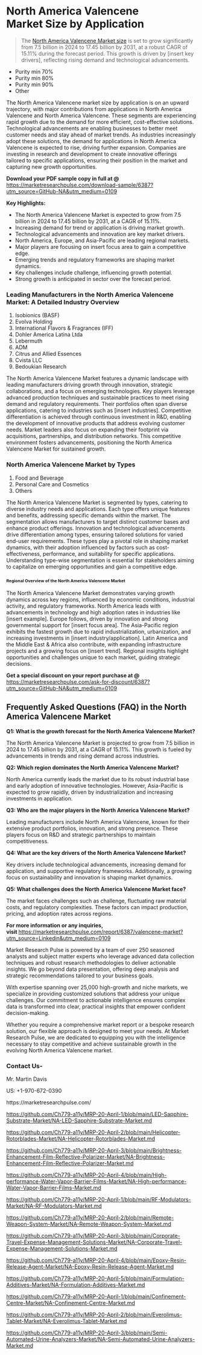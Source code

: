 <h1>North America Valencene Market&nbsp;Size by Application</h1><blockquote><p>The <a href="https://marketresearchpulse.com/download-sample/6387?utm_source=GitHub-NA&amp;utm_medium=0109">North America Valencene Market size</a> is set to grow significantly from 7.5 billion in 2024 to 17.45 billion by 2031, at a robust CAGR of 15.11% during the forecast period. This growth is driven by [insert key drivers], reflecting rising demand and technological advancements.</p></blockquote><ul><li>Purity min 70%<li> Purity min 80%<li> Purity min 90%<li> Other</li></ul><p>The North America Valencene market size by application is on an upward trajectory, with major contributions from applications in North America Valencene and North America Valencene. These segments are experiencing rapid growth due to the demand for more efficient, cost-effective solutions. Technological advancements are enabling businesses to better meet customer needs and stay ahead of market trends. As industries increasingly adopt these solutions, the demand for applications in North America Valencene is expected to rise, driving further expansion. Companies are investing in research and development to create innovative offerings tailored to specific applications, ensuring their position in the market and capturing new growth opportunities.</p><p><strong>Download your PDF sample copy in full at @ </strong><a href="https://marketresearchpulse.com/download-sample/6387?utm_source=GitHub-NA&amp;utm_medium=0109">https://marketresearchpulse.com/download-sample/6387?utm_source=GitHub-NA&amp;utm_medium=0109</a></p><p><strong>Key Highlights: </strong></p><ul><li>The North America Valencene Market is expected to grow from 7.5 billion in 2024 to 17.45 billion by 2031, at a CAGR of 15.11%.</li><li>Increasing demand for trend or application is driving market growth.</li><li>Technological advancements and innovation are key market drivers.</li><li>North America, Europe, and Asia-Pacific are leading regional markets.</li><li>Major players are focusing on insert focus area to gain a competitive edge.</li><li>Emerging trends and regulatory frameworks are shaping market dynamics.</li><li>Key challenges include challenge, influencing growth potential.</li><li>Strong growth is anticipated in sector over the forecast period.</li></ul><h3>Leading Manufacturers in the North America Valencene Market: A Detailed Industry Overview</h3><ol><li>Isobionics (BASF)</li><li>Evolva Holding</li><li>International Flavors & Fragrances (IFF)</li><li>Dohler America Latina Ltda</li><li>Lebermuth</li><li>ADM</li><li>Citrus and Allied Essences</li><li>Cvista LLC</li><li>Bedoukian Research</li></ol><div class="flex max-w-full flex-col flex-grow"><div class="min-h-8 text-message flex w-full flex-col items-end gap-2 whitespace-normal break-words [.text-message+&amp;]:mt-5" dir="auto" data-message-author-role="assistant" data-message-id="fd8432e4-4910-450d-b182-61b7bfb0a01f" data-message-model-slug="gpt-4o"><div class="flex w-full flex-col gap-1 empty:hidden first:pt-[3px]"><div class="markdown prose w-full break-words dark:prose-invert light"><p>The North America Valencene Market features a dynamic landscape with leading manufacturers driving growth through innovation, strategic collaborations, and a focus on emerging technologies. Key players leverage advanced production techniques and sustainable practices to meet rising demand and regulatory requirements. Their portfolios often span diverse applications, catering to industries such as [insert industries]. Competitive differentiation is achieved through continuous investment in R&amp;D, enabling the development of innovative products that address evolving customer needs. Market leaders also focus on expanding their footprint via acquisitions, partnerships, and distribution networks. This competitive environment fosters advancements, positioning the North America Valencene Market for sustained growth.</p></div></div></div></div><h3>North America Valencene Market by Types</h3><ol><li>Food and Beverage<li> Personal Care and Cosmetics<li> Others</li></ol><div class="flex max-w-full flex-col flex-grow"><div class="min-h-8 text-message flex w-full flex-col items-end gap-2 whitespace-normal break-words [.text-message+&amp;]:mt-5" dir="auto" data-message-author-role="assistant" data-message-id="084470be-0bb7-4664-bddf-5156b4f41249" data-message-model-slug="gpt-4o-mini"><div class="flex w-full flex-col gap-1 empty:hidden first:pt-[3px]"><div class="markdown prose w-full break-words dark:prose-invert light"><p>The North America Valencene Market is segmented by types, catering to diverse industry needs and applications. Each type offers unique features and benefits, addressing specific demands within the market. The segmentation allows manufacturers to target distinct customer bases and enhance product offerings. Innovation and technological advancements drive differentiation among types, ensuring tailored solutions for varied end-user requirements. These types play a pivotal role in shaping market dynamics, with their adoption influenced by factors such as cost-effectiveness, performance, and suitability for specific applications. Understanding type-wise segmentation is essential for stakeholders aiming to capitalize on emerging opportunities and gain a competitive edge.</p></div></div></div></div><h3><span style="font-size: 11px;">Regional Overview of the North America Valencene Market</span></h3><div class="flex max-w-full flex-col flex-grow"><div class="min-h-8 text-message flex w-full flex-col items-end gap-2 whitespace-normal break-words [.text-message+&amp;]:mt-5" dir="auto" data-message-author-role="assistant" data-message-id="e9038762-ce64-4e30-91c9-9bd413514231" data-message-model-slug="gpt-4o-mini"><div class="flex w-full flex-col gap-1 empty:hidden first:pt-[3px]"><div class="markdown prose w-full break-words dark:prose-invert light"><p>The North America Valencene Market demonstrates varying growth dynamics across key regions, influenced by economic conditions, industrial activity, and regulatory frameworks. North America leads with advancements in technology and high adoption rates in industries like [insert example]. Europe follows, driven by innovation and strong governmental support for [insert focus area]. The Asia-Pacific region exhibits the fastest growth due to rapid industrialization, urbanization, and increasing investments in [insert industry/application]. Latin America and the Middle East &amp; Africa also contribute, with expanding infrastructure projects and a growing focus on [insert trend]. Regional insights highlight opportunities and challenges unique to each market, guiding strategic decisions.</p></div></div></div></div><p><strong>Get a special discount on your report purchase at @ </strong><a href="https://marketresearchpulse.com/ask-for-discount/6387?utm_source=GitHub-NA&amp;utm_medium=0109">https://marketresearchpulse.com/ask-for-discount/6387?utm_source=GitHub-NA&amp;utm_medium=0109</a></p><h2>Frequently Asked Questions (FAQ) in the North America Valencene Market</h2><p><strong>Q1: What is the growth forecast for the North America Valencene Market?</strong></p><p>The North America Valencene Market is projected to grow from 7.5 billion in 2024 to 17.45 billion by 2031, at a CAGR of 15.11%. This growth is fueled by advancements in trends and rising demand across industries.</p><p><strong>Q2: Which region dominates the North America Valencene Market?</strong></p><p>North America currently leads the market due to its robust industrial base and early adoption of innovative technologies. However, Asia-Pacific is expected to grow rapidly, driven by industrialization and increasing investments in application.</p><p><strong>Q3: Who are the major players in the North America Valencene Market?</strong></p><p>Leading manufacturers include North America Valencene, known for their extensive product portfolios, innovation, and strong presence. These players focus on R&amp;D and strategic partnerships to maintain competitiveness.</p><p><strong>Q4: What are the key drivers of the North America Valencene Market?</strong></p><p>Key drivers include technological advancements, increasing demand for application, and supportive regulatory frameworks. Additionally, a growing focus on sustainability and innovation is shaping market dynamics.</p><p><strong>Q5: What challenges does the North America Valencene Market face?</strong></p><p>The market faces challenges such as challenge, fluctuating raw material costs, and regulatory complexities. These factors can impact production, pricing, and adoption rates across regions.</p><p><strong>For more information or any inquiries, visit&nbsp;</strong><a href="https://marketresearchpulse.com/report/6387/valencene-market?utm_source=Linkedin&utm_medium=0109">https://marketresearchpulse.com/report/6387/valencene-market?utm_source=Linkedin&utm_medium=0109</a></p><p>Market Research Pulse is powered by a team of over 250 seasoned analysts and subject matter experts who leverage advanced data collection techniques and robust research methodologies to deliver actionable insights. We go beyond data presentation, offering deep analysis and strategic recommendations tailored to your business goals.</p><p>With expertise spanning over 25,000 high-growth and niche markets, we specialize in providing customized solutions that address your unique challenges. Our commitment to actionable intelligence ensures complex data is transformed into clear, practical insights that empower confident decision-making.</p><p>Whether you require a comprehensive market report or a bespoke research solution, our flexible approach is designed to meet your needs. At Market Research Pulse, we are dedicated to equipping you with the intelligence necessary to stay competitive and achieve sustainable growth in the evolving North America Valencene market.</p><h3><strong>Contact Us-</strong></h3><p>Mr. Martin Davis</p><p>US: +1-970-672-0390</p><p>https://marketresearchpulse.com/</p><p><a href="https://github.com/Ch779-a11y/MRP-20-April-1/blob/main/LED-Sapphire-Substrate-Market/NA-LED-Sapphire-Substrate-Market.md">https://github.com/Ch779-a11y/MRP-20-April-1/blob/main/LED-Sapphire-Substrate-Market/NA-LED-Sapphire-Substrate-Market.md</a></p><p><a href="https://github.com/Ch779-a11y/MRP-20-April-2/blob/main/Helicopter-Rotorblades-Market/NA-Helicopter-Rotorblades-Market.md">https://github.com/Ch779-a11y/MRP-20-April-2/blob/main/Helicopter-Rotorblades-Market/NA-Helicopter-Rotorblades-Market.md</a></p><p><a href="https://github.com/Ch779-a11y/MRP-20-April-3/blob/main/Brightness-Enhancement-Film-Reflective-Polarizer-Market/NA-Brightness-Enhancement-Film-Reflective-Polarizer-Market.md">https://github.com/Ch779-a11y/MRP-20-April-3/blob/main/Brightness-Enhancement-Film-Reflective-Polarizer-Market/NA-Brightness-Enhancement-Film-Reflective-Polarizer-Market.md</a></p><p><a href="https://github.com/Ch779-a11y/MRP-20-April-4/blob/main/High-performance-Water-Vapor-Barrier-Films-Market/NA-High-performance-Water-Vapor-Barrier-Films-Market.md">https://github.com/Ch779-a11y/MRP-20-April-4/blob/main/High-performance-Water-Vapor-Barrier-Films-Market/NA-High-performance-Water-Vapor-Barrier-Films-Market.md</a></p><p><a href="https://github.com/Ch779-a11y/MRP-20-April-1/blob/main/RF-Modulators-Market/NA-RF-Modulators-Market.md">https://github.com/Ch779-a11y/MRP-20-April-1/blob/main/RF-Modulators-Market/NA-RF-Modulators-Market.md</a></p><p><a href="https://github.com/Ch779-a11y/MRP-20-April-2/blob/main/Remote-Weapon-System-Market/NA-Remote-Weapon-System-Market.md">https://github.com/Ch779-a11y/MRP-20-April-2/blob/main/Remote-Weapon-System-Market/NA-Remote-Weapon-System-Market.md</a></p><p><a href="https://github.com/Ch779-a11y/MRP-20-April-3/blob/main/Corporate-Travel-Expense-Management-Solutions-Market/NA-Corporate-Travel-Expense-Management-Solutions-Market.md">https://github.com/Ch779-a11y/MRP-20-April-3/blob/main/Corporate-Travel-Expense-Management-Solutions-Market/NA-Corporate-Travel-Expense-Management-Solutions-Market.md</a></p><p><a href="https://github.com/Ch779-a11y/MRP-20-April-4/blob/main/Epoxy-Resin-Release-Agent-Market/NA-Epoxy-Resin-Release-Agent-Market.md">https://github.com/Ch779-a11y/MRP-20-April-4/blob/main/Epoxy-Resin-Release-Agent-Market/NA-Epoxy-Resin-Release-Agent-Market.md</a></p><p><a href="https://github.com/Ch779-a11y/MRP-20-April-5/blob/main/Formulation-Additives-Market/NA-Formulation-Additives-Market.md">https://github.com/Ch779-a11y/MRP-20-April-5/blob/main/Formulation-Additives-Market/NA-Formulation-Additives-Market.md</a></p><p><a href="https://github.com/Ch779-a11y/MRP-20-April-1/blob/main/Confinement-Centre-Market/NA-Confinement-Centre-Market.md">https://github.com/Ch779-a11y/MRP-20-April-1/blob/main/Confinement-Centre-Market/NA-Confinement-Centre-Market.md</a></p><p><a href="https://github.com/Ch779-a11y/MRP-20-April-2/blob/main/Everolimus-Tablet-Market/NA-Everolimus-Tablet-Market.md">https://github.com/Ch779-a11y/MRP-20-April-2/blob/main/Everolimus-Tablet-Market/NA-Everolimus-Tablet-Market.md</a></p><p><a href="https://github.com/Ch779-a11y/MRP-20-April-3/blob/main/Semi-Automated-Urine-Analyzers-Market/NA-Semi-Automated-Urine-Analyzers-Market.md">https://github.com/Ch779-a11y/MRP-20-April-3/blob/main/Semi-Automated-Urine-Analyzers-Market/NA-Semi-Automated-Urine-Analyzers-Market.md</a></p>
